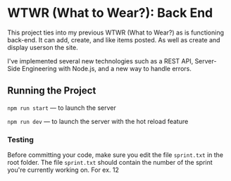 # WTWR (What to Wear?): Back End

This project ties into my previous WTWR (What to Wear?) as is functioning back-end. It can add, create, and like items posted. As well as create and display userson the site.

I've implemented several new technologies such as a REST API, Server-Side Engineering with Node.js, and a new way to handle errors.

## Running the Project

`npm run start` — to launch the server

`npm run dev` — to launch the server with the hot reload feature

### Testing

Before committing your code, make sure you edit the file `sprint.txt` in the root folder. The file `sprint.txt` should contain the number of the sprint you're currently working on. For ex. 12
